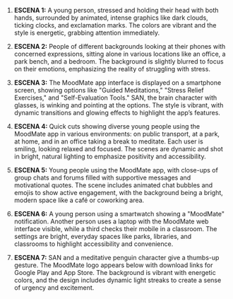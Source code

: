 1. __ESCENA 1:__
A young person, stressed and holding their head with both hands, surrounded by animated, intense graphics like dark clouds, ticking clocks, and exclamation marks. The colors are vibrant and the style is energetic, grabbing attention immediately.

2. __ESCENA 2:__
People of different backgrounds looking at their phones with concerned expressions, sitting alone in various locations like an office, a park bench, and a bedroom. The background is slightly blurred to focus on their emotions, emphasizing the reality of struggling with stress.

3. __ESCENA 3:__
The MoodMate app interface is displayed on a smartphone screen, showing options like "Guided Meditations," "Stress Relief Exercises," and "Self-Evaluation Tools." SAN, the brain character with glasses, is winking and pointing at the options. The style is vibrant, with dynamic transitions and glowing effects to highlight the app’s features.

4. __ESCENA 4:__
Quick cuts showing diverse young people using the MoodMate app in various environments: on public transport, at a park, at home, and in an office taking a break to meditate. Each user is smiling, looking relaxed and focused. The scenes are dynamic and shot in bright, natural lighting to emphasize positivity and accessibility.

1. __ESCENA 5:__
Young people using the MoodMate app, with close-ups of group chats and forums filled with supportive messages and motivational quotes. The scene includes animated chat bubbles and emojis to show active engagement, with the background being a bright, modern space like a café or coworking area.

6. __ESCENA 6:__
A young person using a smartwatch showing a "MoodMate" notification. Another person uses a laptop with the MoodMate web interface visible, while a third checks their mobile in a classroom. The settings are bright, everyday spaces like parks, libraries, and classrooms to highlight accessibility and convenience.

7. __ESCENA 7:__
SAN and a meditative penguin character give a thumbs-up gesture. The MoodMate logo appears below with download links for Google Play and App Store. The background is vibrant with energetic colors, and the design includes dynamic light streaks to create a sense of urgency and excitement.